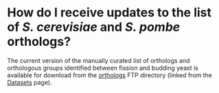 # How do I receive updates to the list of *S. cerevisiae* and *S. pombe* orthologs?
<!-- pombase_categories: Genome statistics and lists,Orthology -->

The current version of the manually curated list of orthologs and
orthologous groups identified between fission and budding yeast is
available for download from the
[orthologs](ftp://ftp.pombase.org/pombe/orthologs/) FTP directory
(linked from the [Datasets](/datasets) page).

